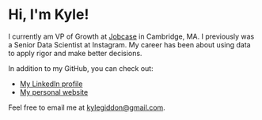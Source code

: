 # Hi, I'm Kyle!

I currently am VP of Growth at [Jobcase](https://www.jobcase.com/) in Cambridge, MA. I previously was a Senior Data Scientist at Instagram. My career has been about using data to apply rigor and make better decisions.

In addition to my GitHub, you can check out:
- [My LinkedIn profile](https://www.linkedin.com/in/kyle-giddon/) 
- [My personal website](http://www.kylegiddon.com)

Feel free to email me at kylegiddon@gmail.com.
